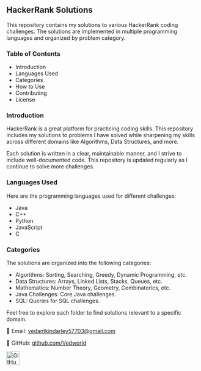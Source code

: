 <h2 align="left">HackerRank Solutions</h2>

<p>This repository contains my solutions to various HackerRank coding challenges. The solutions are implemented in multiple programming languages and organized by problem category.</p>

<h3>Table of Contents</h3>
<ul>
  <li>Introduction</li>
  <li>Languages Used</li>
  <li>Categories</li>
  <li>How to Use</li>
  <li>Contributing</li>
  <li>License</li>
</ul>

<h3>Introduction</h3>
<p>HackerRank is a great platform for practicing coding skills. This repository includes my solutions to problems I have solved while sharpening my skills across different domains like Algorithms, Data Structures, and more.</p>

<p>Each solution is written in a clear, maintainable manner, and I strive to include well-documented code. This repository is updated regularly as I continue to solve more challenges.</p>

<h3>Languages Used</h3>
<p>Here are the programming languages used for different challenges:</p>
<ul>
  <li>Java</li>
  <li>C++</li>
  <li>Python</li>
  <li>JavaScript</li>
  <li>C</li>
</ul>

<h3>Categories</h3>
<p>The solutions are organized into the following categories:</p>
<ul>
  <li>Algorithms: Sorting, Searching, Greedy, Dynamic Programming, etc.</li>
  <li>Data Structures: Arrays, Linked Lists, Stacks, Queues, etc.</li>
  <li>Mathematics: Number Theory, Geometry, Combinatorics, etc.</li>
  <li>Java Challenges: Core Java challenges.</li>
  <li>SQL: Queries for SQL challenges.</li>
</ul>

<p>Feel free to explore each folder to find solutions relevant to a specific domain.</p>

<div align="left">
  <p>📧 Email: <a href="mailto:vedantkindarley57703@gmail.com">vedantkindarley57703@gmail.com</a></p>
  <p>🔗 GitHub: <a href="https://github.com/Vedworld">github.com/Vedworld</a></p>
</div>

<div align="left">
  <a href="https://github.com/Vedworld">
    <img src="https://img.shields.io/static/v1?message=GitHub&logo=github&label=&color=181717&logoColor=white&labelColor=&style=for-the-badge" height="35" alt="GitHub logo" />
  </a>
</div>
